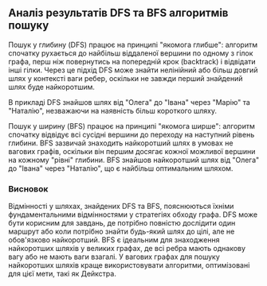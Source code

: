 ## Аналіз результатів DFS та BFS алгоритмів пошуку

Пошук у глибину (DFS) працює на принципі "якомога глибше": алгоритм спочатку рухається до найбільш віддаленої вершини по одному з гілок графа, перш ніж повернутись на попередній крок (backtrack) і відвідати інші гілки.
Через це підхід DFS може знайти нелінійний або більш довгий шлях у контексті ваги ребер, оскільки не завжди перший знайдений шлях буде найкоротшим.

В прикладі DFS знайшов шлях від "Олега" до "Івана" через "Марію" та "Наталію", незважаючи на наявність більш короткого шляху.

Пошук у ширину (BFS) працює на принципі "якомога ширше": алгоритм спочатку відвідує всі сусідні вершини до переходу на наступний рівень глибини.
BFS зазвичай знаходить найкоротший шлях в умовах не вагових графів, оскільки він першим досягає кожної можливої вершини на кожному "рівні" глибини.
BFS знайшов найкоротший шлях від "Олега" до "Івана" через "Наталію", що є найбільш оптимальним шляхом.

### Висновок

Відмінності у шляхах, знайдених DFS та BFS, пояснюються їхніми фундаментальними відмінностями у стратегіях обходу графа. DFS може бути корисним для завдань, де потрібно повністю дослідити один маршрут або коли потрібно знайти будь-який шлях до цілі, але не обов'язково найкоротший. BFS є ідеальним для знаходження найкоротших шляхів у великих графах, де всі ребра мають однакову вагу або не мають ваги взагалі. У вагових графах для пошуку найкоротших шляхів краще використовувати алгоритми, оптимізовані для цієї мети, такі як Дейкстра.
